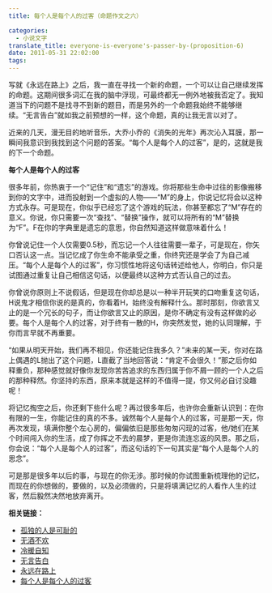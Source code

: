 ```yaml
---
title: 每个人是每个人的过客（命题作文之六）

categories:
  - 小说文字
translate_title: everyone-is-everyone's-passer-by-(proposition-6)
date: 2011-05-31 22:02:00
tags:
---
```


写就《永远在路上》之后，我一直在寻找一个新的命题，一个可以让自己继续发挥的命题。这期间很多词汇在我的脑中浮现，可最终都无一例外地被我否定了。我知道当下的问题不是找寻不到新的题目，而是另外的一个命题我始终不能够继续。“无言告白”就如我之前预想的一样，这个命题，真的让我无言以对了。

近来的几天，漫无目的地听音乐，大乔小乔的《消失的光年》再次沁入耳膜，那一瞬间我意识到我找到这个问题的答案。“每个人是每个人的过客”，是的，这就是我的下一个命题。

**每个人是每个人的过客**

很多年前，你热衷于一个“记住”和“遗忘”的游戏。你将那些生命中过往的影像搬移到你的文字中，进而投射到一个虚拟的人物——“M”的身上，你说记忆将会以这种方式永存。可是现在，你似乎已经忘了这个游戏的玩法，你甚至都忘了“M”存在的意义。你说，你只需要一次“查找”、“替换”操作，就可以将所有的“M”替换为“F”。F在你的字典里是遗忘的意思，你自然知道这样做意味着什么！

你曾说记住一个人仅需要0.5秒，而忘记一个人往往需要一辈子，可是现在，你矢口否认这一点。当记忆成了你生命不能承受之重，你终究还是学会了为自己减压。“每个人是每个人的过客”，你习惯性地将这句话转述给他人，你明白，你只是试图通过重复让自己相信这句话，以便最终以这种方式否认自己的过去。

你曾说你原则上不说假话，但是现在你却总是以一种半开玩笑的口吻重复这句话，H说鬼才相信你说的是真的，你看着H，始终没有解释什么。那时那刻，你欲言又止的是一个冗长的句子，而让你欲言又止的原因，是你不确定有没有这样做的必要。每个人是每个人的过客，对于终有一散的H，你突然发觉，她的认同理解，于你而言早就不再重要。

“如果从明天开始，我们再不相见，你还能记住我多久？”未来的某一天，你对在路上偶遇的L抛出了这个问题，L直截了当地回答说：“肯定不会很久！”那之后你如释重负，那种感觉就好像你发现你苦苦追求的东西归属于你不屑一顾的一个人之后的那种释然。你坚持的东西，原来本就是这样的不值得一提，你又何必自讨没趣呢！

将记忆掏空之后，你还剩下些什么呢？再过很多年后，也许你会重新认识到：在你有限的一生，你能记住的真的不多。诚然每个人是每个人的过客，可是那一天，你再次发现，填满你整个左心房的，偏偏依旧是那些匆匆闪现的过客，他/她们在某个时间闯入你的生活，成了你挥之不去的晨梦，更是你流连忘返的风景。那之后，你会说：“每个人是每个人的过客”，而这句话的下一句其实是“每个人是每个人的思念”。

可是那是很多年以后的事，与现在的你无涉。那时候的你试图重新梳理他的记忆，而现在的你想做的，要做的，以及必须做的，只是将填满记忆的人看作人生的过客，然后毅然决然地放弃离开。

**相关链接：**
- [孤独的人是可耻的](/2011/04/loners-are-disgraceful.html)
- [无酒不欢](/2011/05/no-wine-untasted.html)
- [冷暖自知](/2011/05/cold-and-warm-self-knowledge-(proposition-composition-3).html)
- [无言告白](/2011/06/wordless-address-(propositional-composition-no.-4).html)
- [永远在路上](/2011/05/always-on-the-road-(proposition-5).html)
- [每个人是每个人的过客](/2011/06/everyone-is-everyone's-passer-by-(proposition-6).html)
